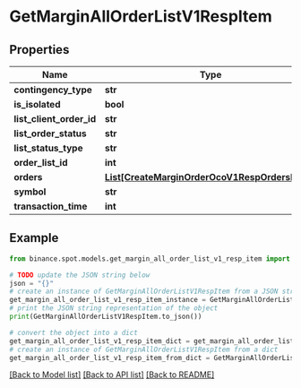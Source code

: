 # GetMarginAllOrderListV1RespItem


## Properties

Name | Type | Description | Notes
------------ | ------------- | ------------- | -------------
**contingency_type** | **str** |  | [optional] 
**is_isolated** | **bool** |  | [optional] 
**list_client_order_id** | **str** |  | [optional] 
**list_order_status** | **str** |  | [optional] 
**list_status_type** | **str** |  | [optional] 
**order_list_id** | **int** |  | [optional] 
**orders** | [**List[CreateMarginOrderOcoV1RespOrdersInner]**](CreateMarginOrderOcoV1RespOrdersInner.md) |  | [optional] 
**symbol** | **str** |  | [optional] 
**transaction_time** | **int** |  | [optional] 

## Example

```python
from binance.spot.models.get_margin_all_order_list_v1_resp_item import GetMarginAllOrderListV1RespItem

# TODO update the JSON string below
json = "{}"
# create an instance of GetMarginAllOrderListV1RespItem from a JSON string
get_margin_all_order_list_v1_resp_item_instance = GetMarginAllOrderListV1RespItem.from_json(json)
# print the JSON string representation of the object
print(GetMarginAllOrderListV1RespItem.to_json())

# convert the object into a dict
get_margin_all_order_list_v1_resp_item_dict = get_margin_all_order_list_v1_resp_item_instance.to_dict()
# create an instance of GetMarginAllOrderListV1RespItem from a dict
get_margin_all_order_list_v1_resp_item_from_dict = GetMarginAllOrderListV1RespItem.from_dict(get_margin_all_order_list_v1_resp_item_dict)
```
[[Back to Model list]](../README.md#documentation-for-models) [[Back to API list]](../README.md#documentation-for-api-endpoints) [[Back to README]](../README.md)



